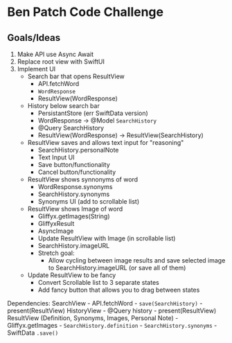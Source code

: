 #  Ben Patch Code Challenge
## Goals/Ideas

1. Make API use Async Await
2. Replace root view with SwiftUI
3. Implement UI
    - Search bar that opens ResultView
        - API.fetchWord
        - `WordResponse`
        - ResultView(WordResponse)
    - History below search bar
        - PersistantStore (err SwiftData version)
        - WordResponse -> @Model `SearchHistory`
        - @Query SearchHistory
        - ResultView(WordResponse) -> ResultView(SearchHistory)
    - ResultView saves and allows text input for "reasoning"
        - SearchHistory.personalNote
        - Text Input UI
        - Save button/functionality
        - Cancel button/functionality
    - ResultView shows synnonyms of word
        - WordResponse.synonyms
        - SearchHistory.synonyms
        - Synonyms UI (add to scrollable list) 
    - ResultView shows Image of word
        - Gliffyx.getImages(String)
        - GliffyxResult
        - AsyncImage
        - Update ResultView with Image (in scrollable list)
        - SearchHistory.imageURL
        - Stretch goal:
            - Allow cycling between image results and save selected image to SearchHistory.imageURL (or save all of them)
    - Update ResultView to be fancy
        - Convert Scrollable list to 3 separate states
        - Add fancy button that allows you to drag between states
    
Dependencies:
SearchView
    - API.fetchWord
    - `save(SearchHistory)`
    - present(ResultView)
HistoryView
    - @Query history
    - present(ResultView)
ResultView (Definition, Synonyms, Images, Personal Note)
    - Gliffyx.getImages
    - `SearchHistory.definition`
    - `SearchHistory.synonyms`
    - SwiftData `.save()`
